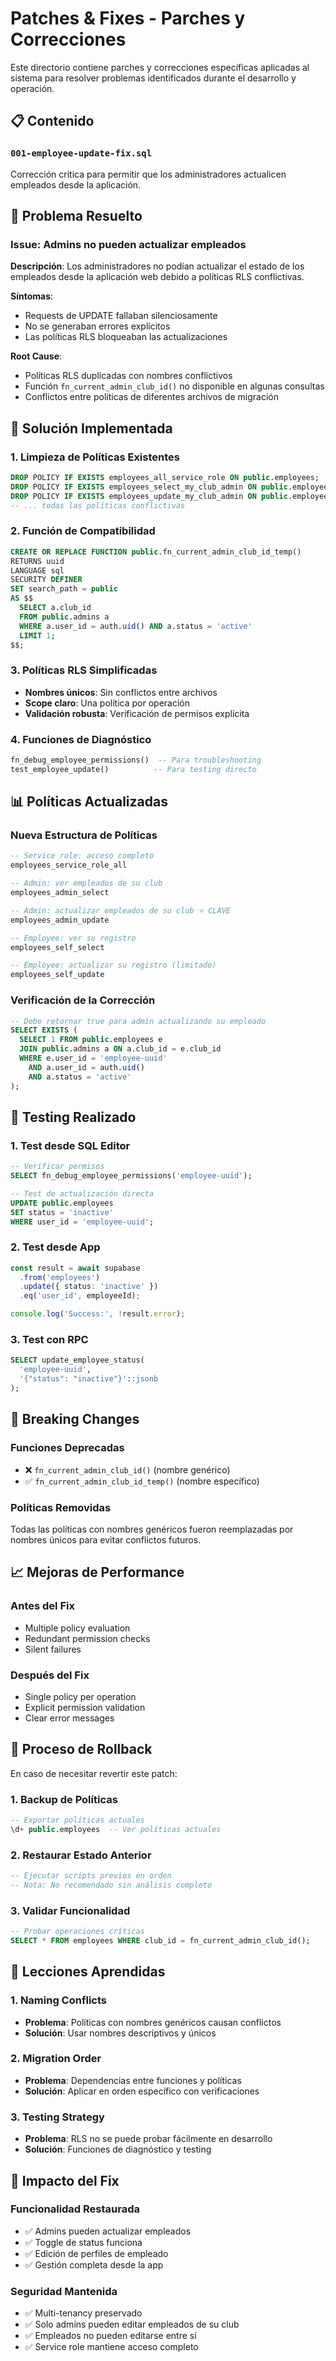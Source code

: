 # Patches & Fixes - Parches y Correcciones

Este directorio contiene parches y correcciones específicas aplicadas al sistema para resolver problemas identificados durante el desarrollo y operación.

## 📋 Contenido

### `001-employee-update-fix.sql`
Corrección crítica para permitir que los administradores actualicen empleados desde la aplicación.

## 🐛 Problema Resuelto

### Issue: Admins no pueden actualizar empleados
**Descripción**: Los administradores no podían actualizar el estado de los empleados desde la aplicación web debido a políticas RLS conflictivas.

**Síntomas**:
- Requests de UPDATE fallaban silenciosamente
- No se generaban errores explícitos
- Las políticas RLS bloqueaban las actualizaciones

**Root Cause**:
- Políticas RLS duplicadas con nombres conflictivos
- Función `fn_current_admin_club_id()` no disponible en algunas consultas
- Conflictos entre políticas de diferentes archivos de migración

## 🔧 Solución Implementada

### 1. Limpieza de Políticas Existentes
```sql
DROP POLICY IF EXISTS employees_all_service_role ON public.employees;
DROP POLICY IF EXISTS employees_select_my_club_admin ON public.employees;
DROP POLICY IF EXISTS employees_update_my_club_admin ON public.employees;
-- ... todas las políticas conflictivas
```

### 2. Función de Compatibilidad
```sql
CREATE OR REPLACE FUNCTION public.fn_current_admin_club_id_temp()
RETURNS uuid
LANGUAGE sql
SECURITY DEFINER
SET search_path = public
AS $$
  SELECT a.club_id
  FROM public.admins a
  WHERE a.user_id = auth.uid() AND a.status = 'active'
  LIMIT 1;
$$;
```

### 3. Políticas RLS Simplificadas
- **Nombres únicos**: Sin conflictos entre archivos
- **Scope claro**: Una política por operación
- **Validación robusta**: Verificación de permisos explícita

### 4. Funciones de Diagnóstico
```sql
fn_debug_employee_permissions()  -- Para troubleshooting
test_employee_update()          -- Para testing directo
```

## 📊 Políticas Actualizadas

### Nueva Estructura de Políticas
```sql
-- Service role: acceso completo
employees_service_role_all

-- Admin: ver empleados de su club
employees_admin_select

-- Admin: actualizar empleados de su club ⭐ CLAVE
employees_admin_update

-- Employee: ver su registro
employees_self_select

-- Employee: actualizar su registro (limitado)
employees_self_update
```

### Verificación de la Corrección
```sql
-- Debe retornar true para admin actualizando su empleado
SELECT EXISTS (
  SELECT 1 FROM public.employees e
  JOIN public.admins a ON a.club_id = e.club_id
  WHERE e.user_id = 'employee-uuid'
    AND a.user_id = auth.uid()
    AND a.status = 'active'
);
```

## 🧪 Testing Realizado

### 1. Test desde SQL Editor
```sql
-- Verificar permisos
SELECT fn_debug_employee_permissions('employee-uuid');

-- Test de actualización directa
UPDATE public.employees
SET status = 'inactive'
WHERE user_id = 'employee-uuid';
```

### 2. Test desde App
```typescript
const result = await supabase
  .from('employees')
  .update({ status: 'inactive' })
  .eq('user_id', employeeId);

console.log('Success:', !result.error);
```

### 3. Test con RPC
```sql
SELECT update_employee_status(
  'employee-uuid',
  '{"status": "inactive"}'::jsonb
);
```

## 🚨 Breaking Changes

### Funciones Deprecadas
- ❌ `fn_current_admin_club_id()` (nombre genérico)
- ✅ `fn_current_admin_club_id_temp()` (nombre específico)

### Políticas Removidas
Todas las políticas con nombres genéricos fueron reemplazadas por nombres únicos para evitar conflictos futuros.

## 📈 Mejoras de Performance

### Antes del Fix
- Multiple policy evaluation
- Redundant permission checks
- Silent failures

### Después del Fix
- Single policy per operation
- Explicit permission validation
- Clear error messages

## 🔄 Proceso de Rollback

En caso de necesitar revertir este patch:

### 1. Backup de Políticas
```sql
-- Exportar políticas actuales
\d+ public.employees  -- Ver políticas actuales
```

### 2. Restaurar Estado Anterior
```sql
-- Ejecutar scripts previos en orden
-- Nota: No recomendado sin análisis completo
```

### 3. Validar Funcionalidad
```sql
-- Probar operaciones críticas
SELECT * FROM employees WHERE club_id = fn_current_admin_club_id();
```

## 📝 Lecciones Aprendidas

### 1. Naming Conflicts
- **Problema**: Políticas con nombres genéricos causan conflictos
- **Solución**: Usar nombres descriptivos y únicos

### 2. Migration Order
- **Problema**: Dependencias entre funciones y políticas
- **Solución**: Aplicar en orden específico con verificaciones

### 3. Testing Strategy
- **Problema**: RLS no se puede probar fácilmente en desarrollo
- **Solución**: Funciones de diagnóstico y testing

## 🎯 Impacto del Fix

### Funcionalidad Restaurada
- ✅ Admins pueden actualizar empleados
- ✅ Toggle de status funciona
- ✅ Edición de perfiles de empleado
- ✅ Gestión completa desde la app

### Seguridad Mantenida
- ✅ Multi-tenancy preservado
- ✅ Solo admins pueden editar empleados de su club
- ✅ Empleados no pueden editarse entre sí
- ✅ Service role mantiene acceso completo